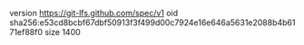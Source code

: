 version https://git-lfs.github.com/spec/v1
oid sha256:e53cd8bcbf67dbf50913f3f499d00c7924e16e646a5631e2088b4b6171ef88f0
size 1400
